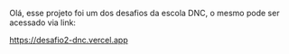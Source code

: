 Olá, esse projeto foi um dos desafios da escola DNC, o mesmo pode ser acessado via link:

https://desafio2-dnc.vercel.app
